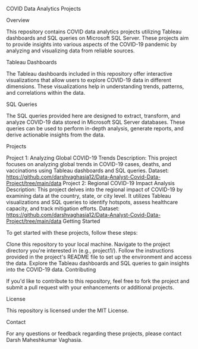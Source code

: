 COVID Data Analytics Projects

Overview

This repository contains COVID data analytics projects utilizing Tableau dashboards and SQL queries on Microsoft SQL Server. These projects aim to provide insights into various aspects of the COVID-19 pandemic by analyzing and visualizing data from reliable sources.

Tableau Dashboards

The Tableau dashboards included in this repository offer interactive visualizations that allow users to explore COVID-19 data in different dimensions. These visualizations help in understanding trends, patterns, and correlations within the data.

SQL Queries

The SQL queries provided here are designed to extract, transform, and analyze COVID-19 data stored in Microsoft SQL Server databases. These queries can be used to perform in-depth analysis, generate reports, and derive actionable insights from the data.

Projects

Project 1: Analyzing Global COVID-19 Trends
Description: This project focuses on analyzing global trends in COVID-19 cases, deaths, and vaccinations using Tableau dashboards and SQL queries.
Dataset: https://github.com/darshvaghasia12/Data-Analyst-Covid-Data-Project/tree/main/data
Project 2: Regional COVID-19 Impact Analysis
Description: This project delves into the regional impact of COVID-19 by examining data at the country, state, or city level. It utilizes Tableau visualizations and SQL queries to identify hotspots, assess healthcare capacity, and track mitigation efforts.
Dataset: https://github.com/darshvaghasia12/Data-Analyst-Covid-Data-Project/tree/main/data
Getting Started

To get started with these projects, follow these steps:

Clone this repository to your local machine.
Navigate to the project directory you're interested in (e.g., project1/).
Follow the instructions provided in the project's README file to set up the environment and access the data.
Explore the Tableau dashboards and SQL queries to gain insights into the COVID-19 data.
Contributing

If you'd like to contribute to this repository, feel free to fork the project and submit a pull request with your enhancements or additional projects.

License

This repository is licensed under the MIT License.

Contact

For any questions or feedback regarding these projects, please contact Darsh Maheshkumar Vaghasia.
